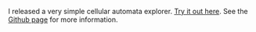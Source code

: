I released a very simple cellular automata explorer. [Try it out here](/cellauto/cellauto.html).
See the [Github page](https://github.com/moxley/cellauto) for more information.
